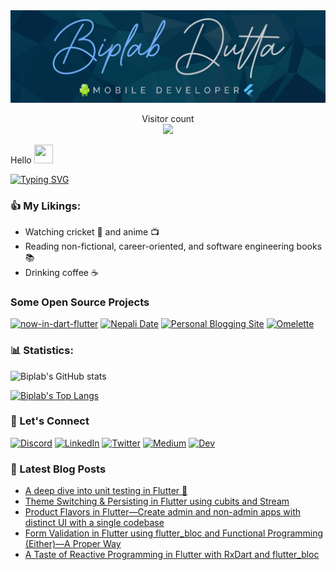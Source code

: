 <img src="https://raw.githubusercontent.com/Biplab-Dutta/Biplab-Dutta/main/assets/cover_image.png">

<p align="center"> 
  Visitor count<br>
  <img src="https://profile-counter.glitch.me/biplab-dutta/count.svg" />
</p>

Hello <img src="https://media.giphy.com/media/hvRJCLFzcasrR4ia7z/giphy.gif" width="30px" height="30px">

[![Typing SVG](https://readme-typing-svg.herokuapp.com?size=25&color=%2336BCF7&width=1020&lines=I'm+a+Computer+Science+Graduate+from+Nepal+👨‍🎓🇳🇵;Working+with+Flutter+and+native+Android+(Kotlin)+📱;I+write+blogs+on+flutter-specific+topics+✍️;I've+over+2+years+of+flutter+experience+🧔)](https://git.io/typing-svg)

### 👍️ My Likings:
* Watching cricket 🏏 and anime 📺️
* Reading non-fictional, career-oriented, and software engineering books 📚️
* Drinking coffee ☕️

### Some Open Source Projects
[![now-in-dart-flutter](https://github-readme-stats.vercel.app/api/pin/?username=Biplab-Dutta&repo=now-in-dart-flutter)](https://github.com/Biplab-Dutta/now-in-dart-flutter)
[![Nepali Date](https://github-readme-stats.vercel.app/api/pin/?username=Biplab-Dutta&repo=Nepali_Date)](https://github.com/Biplab-Dutta/Nepali_Date)
[![Personal Blogging Site](https://github-readme-stats.vercel.app/api/pin/?username=Biplab-Dutta&repo=personal_site)](https://github.com/Biplab-Dutta/personal_site)
[![Omelette](https://github-readme-stats.vercel.app/api/pin/?username=Biplab-Dutta&repo=omelette)](https://github.com/Biplab-Dutta/omelette)

### 📊 Statistics:
![Biplab's GitHub stats](https://github-readme-stats.vercel.app/api?username=Biplab-Dutta&show_icons=true&theme=radical)

[![Biplab's Top Langs](https://github-readme-stats.vercel.app/api/top-langs/?username=Biplab-Dutta&layout=compact&theme=radical)](https://github.com/anuraghazra/github-readme-stats)

### 🔗 Let's Connect

[![Discord](https://img.shields.io/badge/Discord-7289DA?style=for-the-badge&logo=discord&logoColor=white)](https://discordapp.com/users/506161072143728671)
[![LinkedIn](https://img.shields.io/badge/LinkedIn-0077B5?style=for-the-badge&logo=linkedin&logoColor=white)](https://www.linkedin.com/in/biplab-dutta-43774717a/)
[![Twitter](https://img.shields.io/badge/Twitter-1DA1F2?style=for-the-badge&logo=twitter&logoColor=white)](https://twitter.com/b_plab98)
[![Medium](https://img.shields.io/badge/Medium-12100E?style=for-the-badge&logo=medium&logoColor=white)](https://medium.com/@biplabdutta2055)
[![Dev](https://img.shields.io/badge/dev-0A0A0A?style=for-the-badge&logo=devdotto&logoColor=white)](https://dev.to/b_plab98)

### 📙 Latest Blog Posts
<!-- BLOG-POST-LIST:START -->
- [A deep dive into unit testing in Flutter 🧪](https://biplabdutta.com.np/posts/unit-test/)
- [Theme Switching &amp; Persisting in Flutter using cubits and Stream](https://biplabdutta.com.np/posts/theme-switching/)
- [Product Flavors in Flutter—Create admin and non-admin apps with distinct UI with a single codebase](https://biplabdutta.com.np/posts/product-flavors/)
- [Form Validation in Flutter using flutter_bloc and Functional Programming &lpar;Either&rpar;—A Proper Way](https://biplabdutta.com.np/posts/form-validation/)
- [A Taste of Reactive Programming in Flutter with RxDart and flutter_bloc](https://biplabdutta.com.np/posts/reactive-programming/)
<!-- BLOG-POST-LIST:END -->
